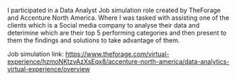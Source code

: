 I participated in a Data Analyst Job simulation role created by TheForage and Accenture North America.
Where I was tasked with assisting one of the clients which is a Social media company to analyse their data and deterimine which
are their top 5 performing categories and then present to them the findings and solutions to take advantage of them.

Job simulation link: https://www.theforage.com/virtual-experience/hzmoNKtzvAzXsEqx8/accenture-north-america/data-analytics-virtual-experience/overview
